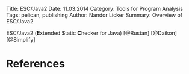 Title: ESC/Java2
Date: 11.03.2014
Category: Tools for Program Analysis
Tags: pelican, publishing
Author: Nandor Licker
Summary: Overview of ESC/Java2

ESC/Java2 (**E**xtended **S**tatic **C**hecker for Java) [@Rustan] [@Daikon] [@Simplify]

References
==========

[@Rustan "K. Rustan M. Leino, Greg Nelson, and James B. Saxe. ESC/Java User's Manual, 2000:"]: ftp://gatekeeper.research.compaq.com/pub/DEC/SRC/technical-notes/SRC-2000-002.html
[@Simplify "D. Detlefts, G. Nelson, and J. Saxe. Simplify: A Theorem Prover for Program Checking"]: http://research.microsoft.com/en-us/um/people/qadeer/cse599f/papers/p365-detlefs.pdf
[@Daikon "Daikon Invariant Detector Manual"]: http://groups.csail.mit.edu/pag/daikon/download/doc/daikon.html